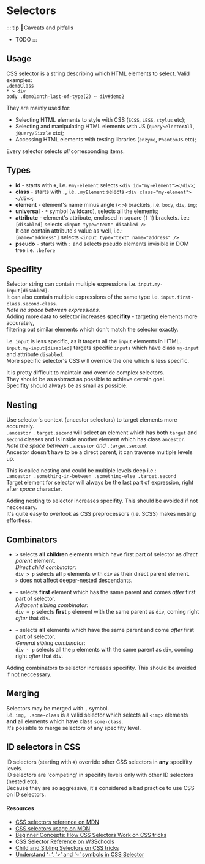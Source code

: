 # Selectors

::: tip 🤔Caveats and pitfalls

- TODO
  :::

## Usage

CSS selector is a string describing which HTML elements to select. Valid examples:\
`.demoClass`\
`* > div`\
`body .demo1:nth-last-of-type(2) ~ div#demo2`

They are mainly used for:

- Selecting HTML elements to style with CSS (`SCSS`, `LESS`, `stylus` etc);
- Selecting and manipulating HTML elements with JS (`querySelectorAll`, `jQuery/Sizzle` etc);
- Accessing HTML elements with testing libraries (`enzyme`, `PhantomJS` etc);

Every selector selects _all_ corresponding items.

## Types

- **id** - starts with `#`, i.e. `#my-element` selects `<div id="my-element"></div>`;
- **class** - starts with `.`, i.e. `.myElement` selects `<div class="my-element"></div>`;
- **element** - element's name minus angle (`<` `>`) brackets, i.e. `body`, `div`, `img`;
- **universal** - `*` symbol (wildcard), selects all the elements;
- **attribute** - element's attribute, enclosed in square (`[` `]`) brackets. i.e.:\
`[disabled]` selects `<input type="text" disabled />` \
It can contain attribute's value as well, i.e.:\
`[name="address"]` selects `<input type="text" name="address" />`
- **pseudo** - starts with `:` and selects pseudo elements invisible in DOM tree i.e. `:before`

## Specifity

Selector string can contain multiple expressions i.e. `input.my-input[disabled]`.\
It can also contain multiple expressions of the same type i.e. `input.first-class.second-class`.\
_Note no space between expressions._\
Adding more data to selector increases **specifity** - targeting elements more accurately,\
filtering out similar elements which don't match the selector exactly.

i.e. `input` is less specific, as it targets all the `input` elements in HTML.\
`input.my-input[disabled]` targets specific `inputs` which have class `my-input` and attribute `disabled`. \
More specific selector's CSS will override the one which is less specific.

It is pretty difficult to maintain and override complex selectors.\
They should be as asbtract as possible to achieve certain goal.\
Specifity should always be as small as possible.

## Nesting

Use selector's context (ancestor selectors) to target elements more accurately.\
`.ancestor .target.second` will select an element which has both `target` and
`second` classes and is inside another element which has class `ancestor`.\
_Note the space between `.ancestor` and `.target.second`._ \
Ancestor doesn't have to be a direct parent, it can traverse multiple levels up.

This is called nesting and could be multiple levels deep i.e.: \
`.ancestor .something-in-between .something-else .target.second` \
Target element for selector will always be the last part of expression, right after _space_ character.

Adding nesting to selector increases specifity. This should be avoided if not neccessary.\
It's quite easy to overlook as CSS preprocessors (i.e. SCSS) makes nesting effortless.


## Combinators

- `>` selects **all children** elements which have first part of selector as _direct parent_ element.\
_Direct child combinator_: \
`div > p` selects **all** `p` elements with `div` as their direct parent element.\
`>` does not affect deeper-nested descendants.

- `+` selects **first** element which has the same parent and comes  _after_ first part of selector.\
_Adjacent sibling combinator_: \
`div + p` selects **first** `p` element with the same parent as `div`, coming right _after_ that `div`. 

- `~` selects **all** elements which have the same parent and come _after_ first part of selector.\
_General sibling combinator_: \
`div ~ p` selects all the `p` elements with the same parent as `div`, coming right _after_ that `div`. 

Adding combinators to selector increases specifity. This should be avoided if not neccessary.

## Merging

Selectors may be merged with `,` symbol.\
i.e. `img, .some-class` is a valid selector which selects **all** `<img>` elements **and** all elements which have class `some-class`.\
It's possible to merge selectors of any specifity level.


## ID selectors in CSS

ID selectors (starting with `#`) override other CSS selectors in **any** specifity levels.\
ID selectors are 'competing' in specifity levels only with other ID selectors (nested etc).\
Because they are so aggressive, it's considered a bad practice to use CSS on ID selectors.

#### Resources

- [CSS selectors reference on MDN](https://developer.mozilla.org/en-US/docs/Web/CSS/CSS_Selectors)
- [CSS selectors usage on MDN](https://developer.mozilla.org/en-US/docs/Learn/CSS/Building_blocks/Selectors)
- [Beginner Concepts: How CSS Selectors Work on CSS tricks](https://css-tricks.com/how-css-selectors-work/)
- [CSS Selector Reference on W3Schools](https://www.w3schools.com/cssref/css_selectors.asp)
- [Child and Sibling Selectors on CSS tricks](https://css-tricks.com/child-and-sibling-selectors/)
- [Understand ‘+’, ‘>’ and ‘~’ symbols in CSS Selector](https://techbrij.com/css-selector-adjacent-child-sibling)